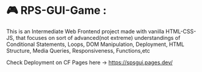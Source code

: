 # 🎮 RPS-GUI-Game :

This is an Intermediate Web Frontend project made with vanilla HTML-CSS- JS, that focuses on sort of advanced(not extreme) understandings of Conditional Statements, Loops, DOM Manipulation, Deployment, HTML Structure, Media Queries, Responsiveness, Functions,etc

Check Deployment on CF Pages here -> https://spsgui.pages.dev/
